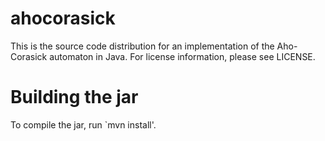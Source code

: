 # ahocorasick
This is the source code distribution for an implementation of the
Aho-Corasick automaton in Java.  For license information, please see
LICENSE.

Building the jar
================

To compile the jar, run `mvn install'.
